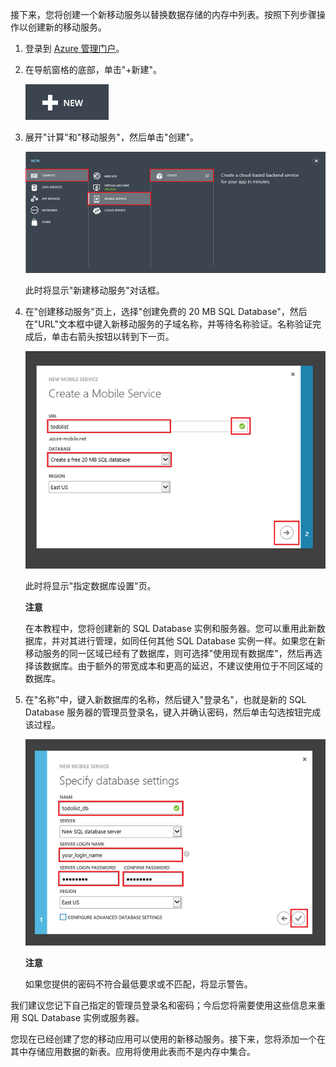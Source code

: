 

接下来，您将创建一个新移动服务以替换数据存储的内存中列表。按照下列步骤操作以创建新的移动服务。

1. 登录到 [Azure 管理门户](https://manage.windowsazure.cn/)。 
2.	在导航窗格的底部，单击"+新建"。

	![plus-new](./media/mobile-services-create-new-service-data/plus-new.png)

3.	展开"计算"和"移动服务"，然后单击"创建"。

	![mobile-create](./media/mobile-services-create-new-service-data/mobile-create.png)

    此时将显示"新建移动服务"对话框。

4.	在"创建移动服务"页上，选择"创建免费的 20 MB SQL Database"，然后在"URL"文本框中键入新移动服务的子域名称，并等待名称验证。名称验证完成后，单击右箭头按钮以转到下一页。	

	![mobile-create-page1](./media/mobile-services-create-new-service-data/mobile-create-page1.png)

    此时将显示"指定数据库设置"页。

    <div class="dev-callout"> 
	<b>注意</b>
	<p>在本教程中，您将创建新的 SQL Database 实例和服务器。您可以重用此新数据库，并对其进行管理，如同任何其他 SQL Database 实例一样。如果您在新移动服务的同一区域已经有了数据库，则可选择"使用现有数据库"<strong></strong>，然后再选择该数据库。由于额外的带宽成本和更高的延迟，不建议使用位于不同区域的数据库。</p></div>	

5.	在"名称"中，键入新数据库的名称，然后键入"登录名"，也就是新的 SQL Database 服务器的管理员登录名，键入并确认密码，然后单击勾选按钮完成该过程。

	![mobile-create-page2](./media/mobile-services-create-new-service-data/mobile-create-page2.png)

    <div class="dev-callout"> 
	<b>注意</b>
	<p>如果您提供的密码不符合最低要求或不匹配，将显示警告。 <br/>
<tags ms.service=""
    ms.date=""
    wacn.date=""
    />我们建议您记下自己指定的管理员登录名和密码；今后您将需要使用这些信息来重用 SQL Database 实例或服务器。</p> 
	</div>

您现在已经创建了您的移动应用可以使用的新移动服务。接下来，您将添加一个在其中存储应用数据的新表。应用将使用此表而不是内存中集合。

